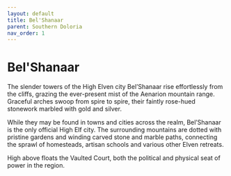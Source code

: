 ```yaml
---
layout: default
title: Bel'Shanaar
parent: Southern Doloria
nav_order: 1
---
```


# Bel'Shanaar

The slender towers of the High Elven city Bel’Shanaar rise effortlessly from the cliffs, grazing the ever-present mist of the Aenarion mountain range. Graceful arches swoop from spire to spire, their faintly rose-hued stonework marbled with gold and silver.

While they may be found in towns and cities across the realm, Bel’Shanaar is the only official High Elf city. The surrounding mountains are dotted with pristine gardens and winding carved stone and marble paths, connecting the sprawl of homesteads, artisan schools and various other Elven retreats.

High above floats the Vaulted Court, both the political and physical seat of power in the region.
